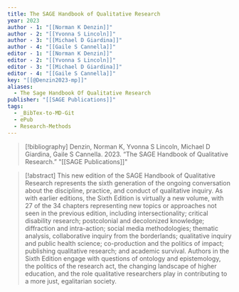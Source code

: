 ```yaml
---
title: The SAGE Handbook of Qualitative Research
year: 2023
author - 1: "[[Norman K Denzin]]"
author - 2: "[[Yvonna S Lincoln]]"
author - 3: "[[Michael D Giardina]]"
author - 4: "[[Gaile S Cannella]]"
editor - 1: "[[Norman K Denzin]]"
editor - 2: "[[Yvonna S Lincoln]]"
editor - 3: "[[Michael D Giardina]]"
editor - 4: "[[Gaile S Cannella]]"
key: "[[@Denzin2023-mp]]"
aliases:
  - The Sage Handbook Of Qualitative Research
publisher: "[[SAGE Publications]]"
tags:
  - _BibTex-to-MD-Git
  - ePub
  - Research-Methods
---
```


> [!bibliography]
> Denzin, Norman K, Yvonna S Lincoln, Michael D Giardina, Gaile S Cannella. 2023. “The SAGE Handbook of Qualitative Research.” "[[SAGE Publications]]"

> [!abstract]
> This new edition of the SAGE Handbook of Qualitative Research represents the sixth generation of the ongoing conversation about the discipline, practice, and conduct of qualitative inquiry. As with earlier editions, the Sixth Edition is virtually a new volume, with 27 of the 34 chapters representing new topics or approaches not seen in the previous edition, including intersectionality; critical disability research; postcolonial and decolonized knowledge; diffraction and intra-action; social media methodologies; thematic analysis, collaborative inquiry from the borderlands; qualitative inquiry and public health science; co-production and the politics of impact; publishing qualitative research; and academic survival. Authors in the Sixth Edition engage with questions of ontology and epistemology, the politics of the research act, the changing landscape of higher education, and the role qualitative researchers play in contributing to a more just, egalitarian society.
